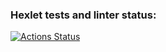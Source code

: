 ### Hexlet tests and linter status:
[![Actions Status](https://github.com/vladpurga/backend-project-lvl2/workflows/hexlet-check/badge.svg)](https://github.com/vladpurga/backend-project-lvl2/actions)